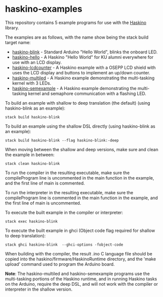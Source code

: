 # haskino-examples

This repository contains 5 example programs for use with the [Haskino](https://github.com/ku-fpg/haskino-examples) library.

The examples are as follows, with the name show being the stack build target name:

* [haskino-blink](https://github.com/ku-fpg/haskino-examples/tree/master/blink) - Standard Arduino "Hello World", blinks the onboard LED.
* [haskino-hello](https://github.com/ku-fpg/haskino-examples/tree/master/hello-lawrence) - A Haskino "Hello World" for KU alumni everywhere for use with an LCD display.
* [haskino-lcdcounter](https://github.com/ku-fpg/haskino-examples/tree/master/led-counter) - A Haskino example with a OSEPP LCD shield with uses the LCD display and buttons to implement an up/down counter.
* [haskino-multiled](https://github.com/ku-fpg/haskino-examples/tree/master/multi-led) - A Haskino example demonstrating the multi-tasking kernel with 3 LEDs.
* [haskino-semexample](https://github.com/ku-fpg/haskino-examples/tree/master/sem-example) - A Haskino example demonstrating the multi-tasking kernel and semaphore communication with a flashing LED.

To build an example with shallow to deep translation (the default) (using haskino-blink as an example):

```
stack build haskino-blink
```

To build an example using the shallow DSL directly (using haskino-blink as an example):

```
stack build haskino-blink --flag haskino-blink:-deep
```

When moving between the shallow and deep versions, make sure and clean the example in between:

```
stack clean haskino-blink
```

To run the compiler in the resulting executable, make sure the compileProgram line is uncommented in the main function in the example, and the first line of main is commented.

To run the interpreter in the resulting executable, make sure the compileProgram line is commented in the main function in the example, and the first line of main is uncommented.

To execute the built example in the compiler or interpreter:

```
stack exec haskino-blink
```

To execute the built example in ghci (Object code flag required for shallow to deep translation):

```
stack ghci haskino-blink  --ghci-options -fobject-code
```

When building with the compiler, the result .ino C language file should be copied into the haskino/firmware/HaskinoRuntime directory, and the 'make upload' command used to program the Arduino board.

**Note**:
The haskino-multiled and haskino-semexample programs use the multi-tasking portions of the Haskino runtime, and in running Haskino tasks on the Arduino, require the deep DSL, and will not work with the compiler or interpreter in the shallow version.


